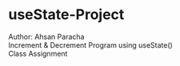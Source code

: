 # useState-Project
Author: Ahsan Paracha
<br>
Increment & Decrement Program using useState()
<br>
Class Assignment
